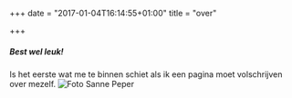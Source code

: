 +++
date = "2017-01-04T16:14:55+01:00"
title = "over"

+++

##### Best wel leuk!
Is het eerste wat me te binnen schiet als ik een pagina moet volschrijven over mezelf.
![Foto Sanne Peper](/images/soybomb/noord-small.jpg)
